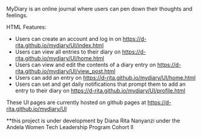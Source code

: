MyDiary is an online journal where users can pen down their thoughts and feelings.

HTML Features:
- Users can create an account and log in on https://d-rita.github.io/mydiary/UI/index.html
- Users can view all entries to their diary on https://d-rita.github.io/mydiary/UI/home.html
- Users can view and edit the contents of a diary entry on https://d-rita.github.io/mydiary/UI/view_post.html
- Users can add an entry on https://d-rita.github.io/mydiary/UI/home.html
- Users can set and get daily notifications that prompt them to add an entry to their diary on https://d-rita.github.io/mydiary/UI/profile.html

These UI pages are currently hosted on github pages at https://d-rita.github.io/mydiary/UI

**this project is under development by Diana Rita Nanyanzi under the Andela Women Tech Leadership Program Cohort II
